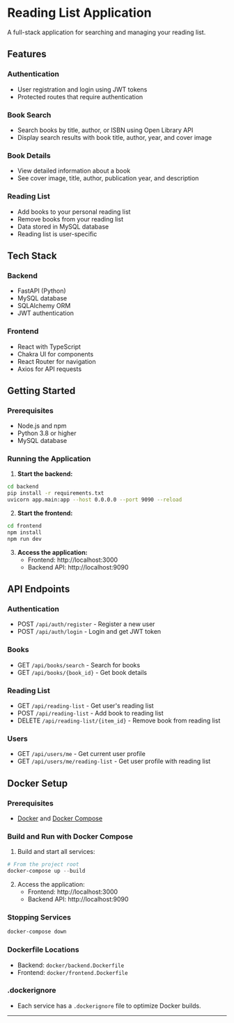 # Reading List Application

A full-stack application for searching and managing your reading list.

## Features

### Authentication
- User registration and login using JWT tokens
- Protected routes that require authentication

### Book Search
- Search books by title, author, or ISBN using Open Library API
- Display search results with book title, author, year, and cover image

### Book Details
- View detailed information about a book
- See cover image, title, author, publication year, and description

### Reading List
- Add books to your personal reading list
- Remove books from your reading list
- Data stored in MySQL database
- Reading list is user-specific

## Tech Stack

### Backend
- FastAPI (Python)
- MySQL database
- SQLAlchemy ORM
- JWT authentication

### Frontend
- React with TypeScript
- Chakra UI for components
- React Router for navigation
- Axios for API requests

## Getting Started

### Prerequisites
- Node.js and npm
- Python 3.8 or higher
- MySQL database

### Running the Application

1. **Start the backend:**

```bash
cd backend
pip install -r requirements.txt
uvicorn app.main:app --host 0.0.0.0 --port 9090 --reload
```

2. **Start the frontend:**

```bash
cd frontend
npm install
npm run dev
```

3. **Access the application:**
   - Frontend: http://localhost:3000
   - Backend API: http://localhost:9090

## API Endpoints

### Authentication
- POST `/api/auth/register` - Register a new user
- POST `/api/auth/login` - Login and get JWT token

### Books
- GET `/api/books/search` - Search for books
- GET `/api/books/{book_id}` - Get book details

### Reading List
- GET `/api/reading-list` - Get user's reading list
- POST `/api/reading-list` - Add book to reading list
- DELETE `/api/reading-list/{item_id}` - Remove book from reading list

### Users
- GET `/api/users/me` - Get current user profile
- GET `/api/users/me/reading-list` - Get user profile with reading list

## Docker Setup

### Prerequisites
- [Docker](https://www.docker.com/get-started) and [Docker Compose](https://docs.docker.com/compose/install/)

### Build and Run with Docker Compose

1. Build and start all services:

```powershell
# From the project root
docker-compose up --build
```

2. Access the application:
   - Frontend: http://localhost:3000
   - Backend API: http://localhost:9090

### Stopping Services

```powershell
docker-compose down
```

### Dockerfile Locations
- Backend: `docker/backend.Dockerfile`
- Frontend: `docker/frontend.Dockerfile`

### .dockerignore
- Each service has a `.dockerignore` file to optimize Docker builds.

---